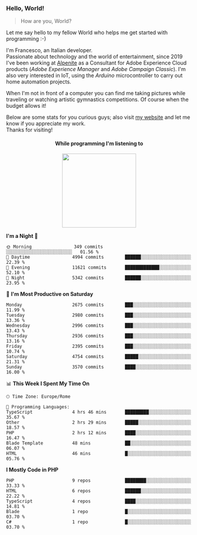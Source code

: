 ### Hello, World!

> How are you, World?

Let me say hello to my fellow World who helps me get started with programming :-)

I'm Francesco, an Italian developer.  
Passionate about technology and the world of entertainment, since 2019 I've been working at [Alpenite](https://www.alpenite.com) as a Consultant for Adobe Experience Cloud products (*Adobe Experience Manager* and *Adobe Campaign Classic*). I'm also very interested in IoT, using the *Arduino* microcontroller to carry out home automation projects.

When I'm not in front of a computer you can find me taking pictures while traveling or watching artistic gymnastics competitions. Of course when the budget allows it!

Below are some stats for you curious guys; also visit [my website](https://www.francescorega.eu) and let me know if you appreciate my work.  
Thanks for visiting!

<div align="center">
  <h4>While programming I'm listening to</h4>
  <a href="https://apps.francescorega.eu/now-playing/11147232609" target="_blank"><img src="https://apps.francescorega.eu/now-playing/11147232609" width="200"></a>
</div>

<!--START_SECTION:waka-->
**I'm a Night 🦉** 

```text
🌞 Morning                349 commits         ░░░░░░░░░░░░░░░░░░░░░░░░░   01.56 % 
🌆 Daytime                4994 commits        ██████░░░░░░░░░░░░░░░░░░░   22.39 % 
🌃 Evening                11621 commits       █████████████░░░░░░░░░░░░   52.10 % 
🌙 Night                  5342 commits        ██████░░░░░░░░░░░░░░░░░░░   23.95 % 
```
📅 **I'm Most Productive on Saturday** 

```text
Monday                   2675 commits        ███░░░░░░░░░░░░░░░░░░░░░░   11.99 % 
Tuesday                  2980 commits        ███░░░░░░░░░░░░░░░░░░░░░░   13.36 % 
Wednesday                2996 commits        ███░░░░░░░░░░░░░░░░░░░░░░   13.43 % 
Thursday                 2936 commits        ███░░░░░░░░░░░░░░░░░░░░░░   13.16 % 
Friday                   2395 commits        ███░░░░░░░░░░░░░░░░░░░░░░   10.74 % 
Saturday                 4754 commits        █████░░░░░░░░░░░░░░░░░░░░   21.31 % 
Sunday                   3570 commits        ████░░░░░░░░░░░░░░░░░░░░░   16.00 % 
```


📊 **This Week I Spent My Time On** 

```text
🕑︎ Time Zone: Europe/Rome

💬 Programming Languages: 
TypeScript               4 hrs 46 mins       █████████░░░░░░░░░░░░░░░░   35.67 % 
Other                    2 hrs 29 mins       █████░░░░░░░░░░░░░░░░░░░░   18.57 % 
PHP                      2 hrs 12 mins       ████░░░░░░░░░░░░░░░░░░░░░   16.47 % 
Blade Template           48 mins             ██░░░░░░░░░░░░░░░░░░░░░░░   06.07 % 
HTML                     46 mins             █░░░░░░░░░░░░░░░░░░░░░░░░   05.76 % 
```

**I Mostly Code in PHP** 

```text
PHP                      9 repos             ████████░░░░░░░░░░░░░░░░░   33.33 % 
HTML                     6 repos             ██████░░░░░░░░░░░░░░░░░░░   22.22 % 
TypeScript               4 repos             ████░░░░░░░░░░░░░░░░░░░░░   14.81 % 
Blade                    1 repo              █░░░░░░░░░░░░░░░░░░░░░░░░   03.70 % 
C#                       1 repo              █░░░░░░░░░░░░░░░░░░░░░░░░   03.70 % 
```




<!--END_SECTION:waka-->
